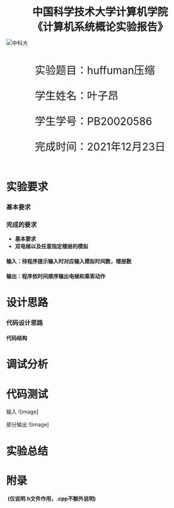 

<div style="text-align:center;font-size:2em;font-weight:bold">中国科学技术大学计算机学院</div>


<div style="text-align:center;font-size:2em;font-weight:bold">《计算机系统概论实验报告》</div>







![中科大](.\image/image-20211028163846705.png)







<div style="display: flex;flex-direction: column;align-items: center;font-size:2em">
<div>
<p>实验题目：huffuman压缩 </p>
<p>学生姓名：叶子昂</p>
<p>学生学号：PB20020586</p>
<p>完成时间：2021年12月23日</p>
</div>
</div>









<div style="page-break-after:always"></div>

# 实验要求

### 基本要求


### 完成的要求

* **基本要求**
* **双电梯以及任意指定楼层的模拟**

#### 输入：待程序提示输入时对应输入模拟时间数，楼层数

#### 输出：程序依时间顺序输出电梯和乘客动作

# 设计思路

### 代码设计思路


#### 代码结构


# 调试分析
# 代码测试
输入 ![image]

部分输出 ![image]

# 实验总结 

# 附录

​								**(仅说明.h文件作用，.cpp不额外说明)**

